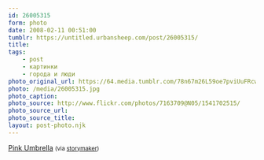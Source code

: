 ```yaml
---
id: 26005315
form: photo
date: 2008-02-11 00:51:00
tumblr: https://untitled.urbansheep.com/post/26005315/
title:
tags:
    - post
    - картинки
    - города и люди
photo_original_url: https://64.media.tumblr.com/78n67m26L59oe7pviUuFRcwl_500.jpg
photo: /media/26005315.jpg
photo_caption: 
photo_source: http://www.flickr.com/photos/7163709@N05/1541702515/
photo_source_url:
photo_source_title:
layout: post-photo.njk
---
```


<p><a href="http://www.flickr.com/photos/7163709@N05/1541702515/">Pink Umbrella</a> <small>(via <a href="http://flickr.com/photos/7163709@N05">storymaker</a>)</small></p>
